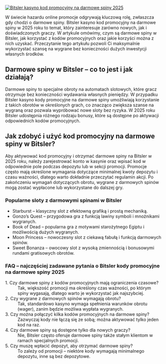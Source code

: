 [![Bitsler kasyno kod promocyjny na darmowe spiny 2025](https://123-caf.pages.dev/gitsignup.png)](https://vrmoo.ru/Bt82HjjY)

<div>     <p>W świecie hazardu online promocje odgrywają kluczową rolę, zwłaszcza gdy chodzi o darmowe spiny. Bitsler kasyno kod promocyjny na darmowe spiny w 2025 roku to temat, który zainteresuje zarówno nowych, jak i doświadczonych graczy. W artykule omówimy, czym są darmowe spiny w Bitsler, jak korzystać z kodów promocyjnych oraz jakie korzyści można z nich uzyskać. Przeczytanie tego artykułu pozwoli Ci maksymalnie wykorzystać szansę na wygrane bez konieczności dużych inwestycji własnych środków.</p>        <h2>Darmowe spiny w Bitsler – co to jest i jak działają?</h2>     <p>Darmowe spiny to specjalne obroty na automatach slotowych, które gracz otrzymuje bez konieczności wydawania własnych pieniędzy. W przypadku Bitsler kasyno kody promocyjne na darmowe spiny umożliwiają korzystanie z takich obrotów w określonych grach, co znacząco zwiększa szanse na wygraną oraz pozwala wypróbować nowe sloty bez ryzyka. W 2025 roku Bitsler udostępnia różnego rodzaju bonusy, które są dostępne po aktywacji odpowiednich kodów promocyjnych.</p>        <h2>Jak zdobyć i użyć kod promocyjny na darmowe spiny w Bitsler?</h2>     <p>Aby aktywować kod promocyjny i otrzymać darmowe spiny na Bitsler w 2025 roku, należy zarejestrować konto w kasynie oraz wpisać kod w odpowiednie pole podczas depozytu lub w sekcji promocji. Promocje często mają określone wymagania dotyczące minimalnej kwoty depozytu i czasu ważności, dlatego warto dokładnie przeczytać regulamin akcji. Po zakończeniu wymagań dotyczących obrotu, wygrane z darmowych spinów mogą zostać wypłacone lub wykorzystane do dalszej gry.</p>        <h3>Popularne sloty z darmowymi spinami w Bitsler</h3>     <ul>       <li>Starburst – klasyczny slot z efektowną grafiką i prostą mechaniką.</li>       <li>Gonzo’s Quest – przygodowa gra z funkcją lawiny symboli i mnożnikami wygranych.</li>       <li>Book of Dead – popularna gra z motywami starożytnego Egiptu i możliwością dużych wygranych.</li>       <li>Moon Princess – nowoczesny slot z ciekawą fabułą i funkcją darmowych spinów.</li>       <li>Sweet Bonanza – owocowy slot z wysoką zmiennością i bonusowymi rundami gratisowych obrotów.</li>     </ul>        <h3>FAQ – najczęściej zadawane pytania o Bitsler kody promocyjne na darmowe spiny 2025</h3>     <dl>       <dt>1. Czy darmowe spiny z kodów promocyjnych mają ograniczenia czasowe?</dt>       <dd>Tak, większość promocji ma określony czas ważności, po którym spiny wygasają, dlatego warto je wykorzystać jak najszybciej.</dd>          <dt>2. Czy wygrane z darmowych spinów wymagają obrotu?</dt>       <dd>Tak, standardowo kasyno wymaga spełnienia warunków obrotu (wager), zanim będzie możliwa wypłata wygranych.</dd>          <dt>3. Czy można połączyć kilka kodów promocyjnych na darmowe spiny?</dt>       <dd>Zazwyczaj kody nie łączą się ze sobą; można aktywować tylko jeden kod na raz.</dd>          <dt>4. Czy darmowe spiny są dostępne tylko dla nowych graczy?</dt>       <dd>Nie, Bitsler często oferuje darmowe spiny także stałym klientom w ramach specjalnych promocji.</dd>          <dt>5. Czy muszę wpłacić depozyt, aby otrzymać darmowe spiny?</dt>       <dd>To zależy od promocji – niektóre kody wymagają minimalnego depozytu, inne są bez depozytowe.</dd>     </dl>   </div>